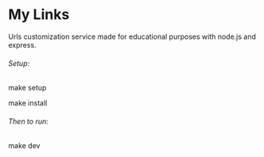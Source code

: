 # My Links

Urls customization service made for educational purposes with node.js and express.

###### Setup:
make setup

make install

###### Then to run:
make dev


